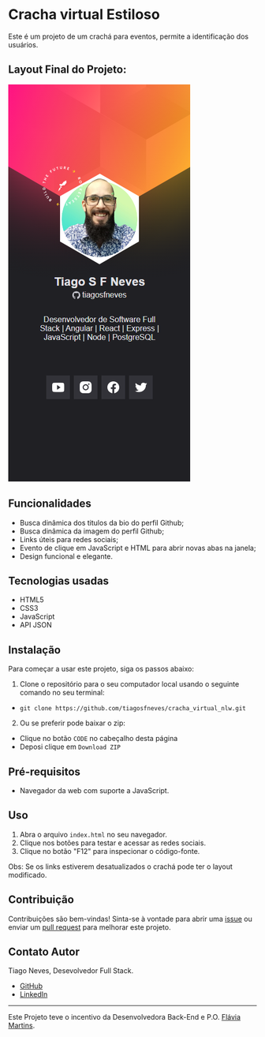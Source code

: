 # Cracha virtual Estiloso

Este é um projeto de um crachá para eventos, permite a identificação dos usuários.

## Layout Final do Projeto:

![Imagem Cracha](./assets/layout-cracha.png)


## Funcionalidades

- Busca dinâmica dos titulos da bio do perfil Github;
- Busca dinâmica da imagem do perfil Github;
- Links úteis para redes sociais;
- Evento de clique em JavaScript e HTML para abrir novas abas na janela;
- Design funcional e elegante.

## Tecnologias usadas

- HTML5
- CSS3
- JavaScript
- API JSON

## Instalação

Para começar a usar este projeto, siga os passos abaixo:

1. Clone o repositório para o seu computador local usando o seguinte comando no seu terminal:

- `git clone https://github.com/tiagosfneves/cracha_virtual_nlw.git`

2. Ou se preferir pode baixar o zip:
- Clique no botão `CODE` no cabeçalho desta página
- Deposi clique em `Download ZIP`


## Pré-requisitos

- Navegador da web com suporte a JavaScript.

## Uso

1. Abra o arquivo `index.html` no seu navegador.
2. Clique nos botões para testar e acessar as redes sociais.
3. Clique no botão "F12" para inspecionar o código-fonte.

Obs: Se os links estiverem desatualizados o crachá pode ter o layout modificado.

## Contribuição

Contribuições são bem-vindas! Sinta-se à vontade para abrir uma [issue](https://github.com/tiagosfneves/cracha_virtual_nlw/issues) ou enviar um [pull request](https://github.com/tiagosfneves/cracha_virtual_nlw/pulls) para melhorar este projeto.

## Contato Autor
Tiago Neves,  Desevolvedor Full Stack.
- [GitHub](https://bit.ly/Gh_tiagosfneves)
- [LinkedIn](https://bit.ly/In_tiagosfneves)

---
Este Projeto teve o incentivo da Desenvolvedora Back-End e P.O. [Flávia Martins](https://github.com/flaviamartins29).